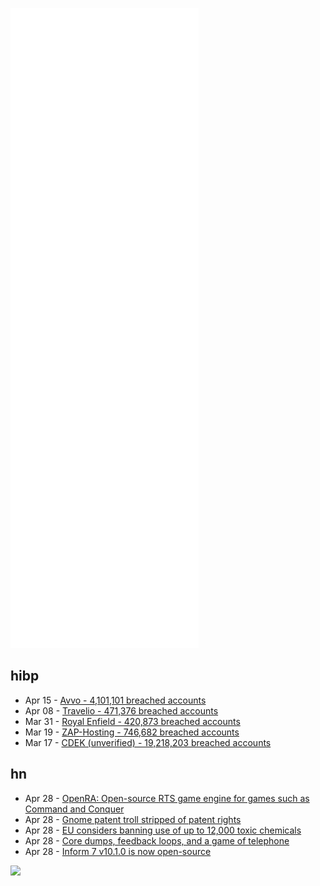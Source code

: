 ![Metrics](https://raw.githubusercontent.com/phixion/phixion/master/metrics.svg)

## hibp

<!--
for https://github.com/phixion/phixion/blob/main/.github/workflows/feeds.yml
-->
<!--START_SECTION:haveibeenpwnd-->
- Apr 15 - [Avvo - 4,101,101 breached accounts](https://haveibeenpwned.com/PwnedWebsites#Avvo)
- Apr 08 - [Travelio - 471,376 breached accounts](https://haveibeenpwned.com/PwnedWebsites#Travelio)
- Mar 31 - [Royal Enfield - 420,873 breached accounts](https://haveibeenpwned.com/PwnedWebsites#RoyalEnfield)
- Mar 19 - [ZAP-Hosting - 746,682 breached accounts](https://haveibeenpwned.com/PwnedWebsites#ZAPHosting)
- Mar 17 - [CDEK (unverified) - 19,218,203 breached accounts](https://haveibeenpwned.com/PwnedWebsites#CDEK)
<!--END_SECTION:haveibeenpwnd-->

## hn

<!--
for https://github.com/phixion/phixion/blob/main/.github/workflows/feeds.yml
-->
<!--START_SECTION:hn-->
- Apr 28 - [OpenRA: Open-source RTS game engine for games such as Command and Conquer](https://github.com/OpenRA/OpenRA)
- Apr 28 - [Gnome patent troll stripped of patent rights](https://blog.opensource.org/gnome-patent-troll-stripped-of-patent-rights/)
- Apr 28 - [EU considers banning use of up to 12,000 toxic chemicals](https://www.upi.com/Health_News/2022/04/26/europe-toxic-chemicals-ban-eu/8111650971773/)
- Apr 28 - [Core dumps, feedback loops, and a game of telephone](https://dubroy.com/blog/core-dumps-feedback-loops-and-a-game-of-telephone/)
- Apr 28 - [Inform 7 v10.1.0 is now open-source](https://intfiction.org/t/inform-7-v10-1-0-is-now-open-source/55674)
<!--END_SECTION:hn-->

<!--
for https://yhype.me
-->
![](https://hit.yhype.me/github/profile?user_id=13013670)

